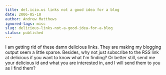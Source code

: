 ```yaml
---
title: del.icio.us links not a good idea for a blog
date: 2006-05-10
author: Andrew Matthews
ignored-tags: misc
slug: delicious-links-not-a-good-idea-for-a-blog
status: published
---
```


I am getting rid of these damn delicious links. They are making my blogging output seem a little sparse. Besides, why not just subscribe to the RSS link at delicious if you want to know what I'm finding? Or better still, send me your delicious id and what you are interested in, and I will send them to you as I find them?

